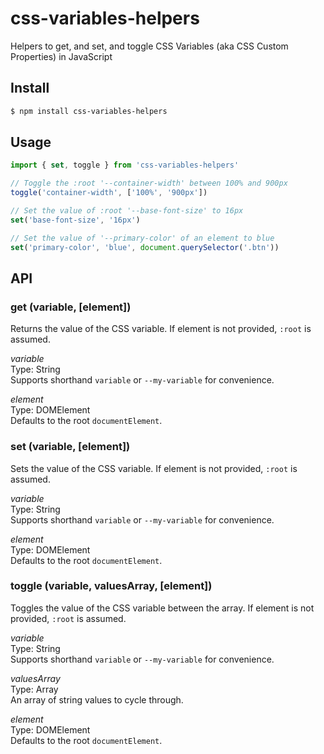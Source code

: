 # css-variables-helpers

Helpers to get, and set, and toggle CSS Variables (aka CSS Custom Properties) in JavaScript

## Install
```sh
$ npm install css-variables-helpers
```

## Usage

```js
import { set, toggle } from 'css-variables-helpers'

// Toggle the :root '--container-width' between 100% and 900px
toggle('container-width', ['100%', '900px'])

// Set the value of :root '--base-font-size' to 16px  
set('base-font-size', '16px')

// Set the value of '--primary-color' of an element to blue
set('primary-color', 'blue', document.querySelector('.btn'))
```

## API

### get (variable, [element])
Returns the value of the CSS variable. If element is not provided, `:root` is assumed.


_variable_  
Type: String  
Supports shorthand `variable` or `--my-variable` for convenience.

_element_  
Type: DOMElement  
Defaults to the root `documentElement`.


### set (variable, [element])
Sets the value of the CSS variable. If element is not provided, `:root` is assumed.

_variable_  
Type: String  
Supports shorthand `variable` or `--my-variable` for convenience.

_element_  
Type: DOMElement  
Defaults to the root `documentElement`.


### toggle (variable, valuesArray, [element])
Toggles the value of the CSS variable between the array. If element is not provided, `:root` is assumed.

_variable_  
Type: String  
Supports shorthand `variable` or `--my-variable` for convenience.

_valuesArray_  
Type: Array  
An array of string values to cycle through.

_element_  
Type: DOMElement  
Defaults to the root `documentElement`.

